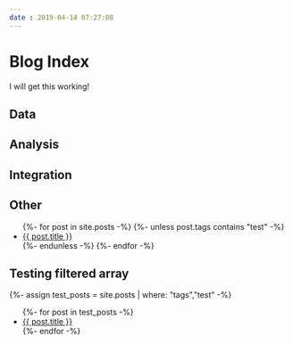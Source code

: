 ```yaml
---
date : 2019-04-14 07:27:08
---
```

# Blog Index

I will get this working!

## Data

## Analysis

## Integration

## Other

<ul class="posts">
{%- for post in site.posts -%}
{%- unless post.tags contains "test" -%}
<li><a href="{{ post.id }}">{{ post.title }}</a></li>
{%- endunless -%}
{%- endfor -%}
</ul>

## Testing filtered array

{%- assign test_posts = site.posts | where: "tags","test" -%}

<ul class="posts">
{%- for post in test_posts -%}
<li><a href="{{ post.id }}">{{ post.title }}</a></li>
{%- endfor -%}
</ul>
